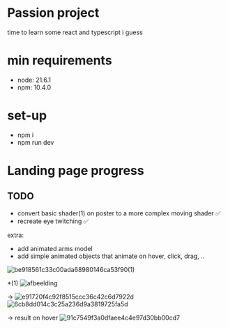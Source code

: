 # Passion project

time to learn some react and typescript i guess

# min requirements

- node: 21.6.1
- npm: 10.4.0

# set-up

- npm i
- npm run dev

# Landing page progress

## TODO

- convert basic shader(1) on poster to a more complex moving shader ✅
- recreate eye twitching ✅

extra:

- add animated arms model
- add simple animated objects that animate on hover, click, drag, ..

![be918561c33c00ada68980146ca53f90(1)](https://github.com/Kenzo-dewaegenaere/pp/assets/71668365/1f1caf8b-3fe4-4288-83bc-b2bab51dab82)

\*(1)
![afbeelding](https://github.com/Kenzo-dewaegenaere/pp/assets/71668365/96e2f2da-16a4-40ba-bb58-0e0d1e9b613f)

->
![e91720f4c92f8515ccc36c42c6d7922d](https://github.com/Kenzo-dewaegenaere/pp/assets/71668365/72598129-b82b-427e-9a38-8cd171b9fba6)
![6cb8dd014c3c25a236d9a3819725fa5d](https://github.com/Kenzo-dewaegenaere/pp/assets/71668365/e194d77b-704b-4038-9215-e4fd98998e3b)

-> result on hover
![91c7549f3a0dfaee4c4e97d30bb00cd7](https://github.com/Kenzo-dewaegenaere/pp/assets/71668365/5dbb1673-363e-44cc-8dd2-25fabaa97b67)
